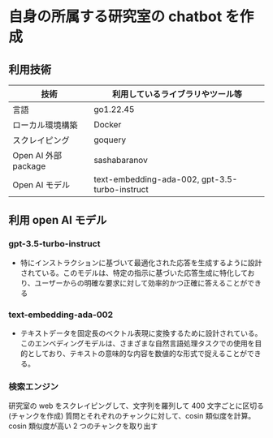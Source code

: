 # 自身の所属する研究室の chatbot を作成

## 利用技術

| 技術                 | 利用しているライブラリやツール等               |
| -------------------- | ---------------------------------------------- |
| 言語                 | go1.22.45                                      |
| ローカル環境構築     | Docker                                         |
| スクレイピング       | goquery                                        |
| Open AI 外部 package | sashabaranov                                   |
| Open AI モデル       | text-embedding-ada-002, gpt-3.5-turbo-instruct |

## 利用 open AI モデル

### gpt-3.5-turbo-instruct

- 特にインストラクションに基づいて最適化された応答を生成するように設計されている。このモデルは、特定の指示に基づいた応答生成に特化しており、ユーザーからの明確な要求に対して効率的かつ正確に答えることができる

### text-embedding-ada-002

- テキストデータを固定長のベクトル表現に変換するために設計されている。このエンベディングモデルは、さまざまな自然言語処理タスクでの使用を目的としており、テキストの意味的な内容を数値的な形式で捉えることができる。

### 検索エンジン

研究室の web をスクレイピングして、文字列を羅列して 400 文字ごとに区切る(チャンクを作成)
質問とそれぞれのチャンクに対して、cosin 類似度を計算。cosin 類似度が高い 2 つのチャンクを取り出す
